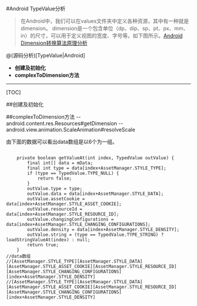 #Android TypeValue分析

> 在Android中，我们可以在values文件夹中定义各种资源，其中有一种就是dimension。
dimension是一个包含单位（dp、dip、sp、pt、px、mm、in）的尺寸，可以用于定义视图的宽度、字号等。如下图所示。[Android Dimension转换算法原理分析](http://johnsonxu.iteye.com/blog/1929027)

@(源码分析)[TypeValue|Android]

 

- **创建及初始化**
- **complexToDimension方法** 

---------------------

[TOC]

##创建及初始化


##complexToDimension方法
-- android.content.res.Resources#getDimension
-- android.view.animation.ScaleAnimation#resolveScale



由下面的数据可以看出data数组是以6个为一组。
```

    private boolean getValueAt(int index, TypedValue outValue) {
        final int[] data = mData;
        final int type = data[index+AssetManager.STYLE_TYPE];
        if (type == TypedValue.TYPE_NULL) {
            return false;
        }
        outValue.type = type;
        outValue.data = data[index+AssetManager.STYLE_DATA];
        outValue.assetCookie = data[index+AssetManager.STYLE_ASSET_COOKIE];
        outValue.resourceId = data[index+AssetManager.STYLE_RESOURCE_ID];
        outValue.changingConfigurations = data[index+AssetManager.STYLE_CHANGING_CONFIGURATIONS];
        outValue.density = data[index+AssetManager.STYLE_DENSITY];
        outValue.string = (type == TypedValue.TYPE_STRING) ? loadStringValueAt(index) : null;
        return true;
    }
//data数组
//[AssetManager.STYLE_TYPE][AssetManager.STYLE_DATA][AssetManager.STYLE_ASSET_COOKIE][AssetManager.STYLE_RESOURCE_ID][AssetManager.STYLE_CHANGING_CONFIGURATIONS][index+AssetManager.STYLE_DENSITY]
//[AssetManager.STYLE_TYPE][AssetManager.STYLE_DATA][AssetManager.STYLE_ASSET_COOKIE][AssetManager.STYLE_RESOURCE_ID][AssetManager.STYLE_CHANGING_CONFIGURATIONS][index+AssetManager.STYLE_DENSITY]
```
